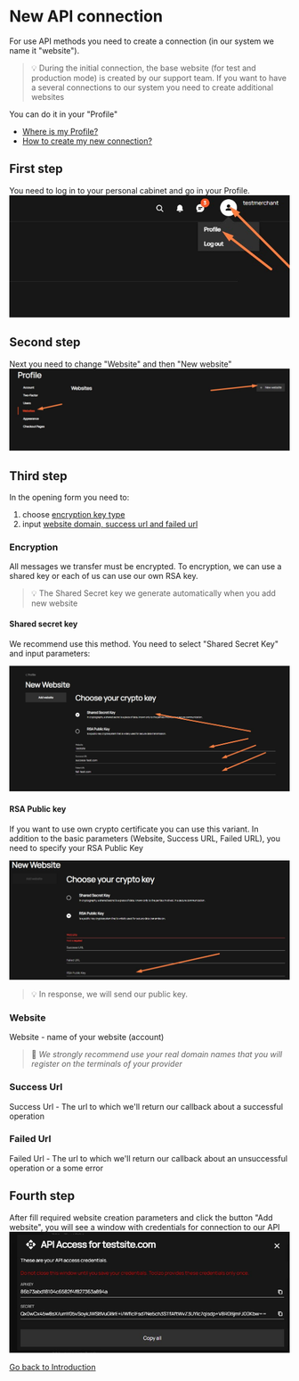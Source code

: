 # New API connection
For use API methods you need to create a connection (in our system we name it "website").  
>:bulb: During the initial connection, the base website (for test and production mode) is created by our support team. If you want to have a several connections to our system you need to create additional websites

You can do it in your "Profile"         
- [Where is my Profile?](#First-step)
- [How to create my new connection?](#Second-step) 

## First step
You need to log in to your personal cabinet and go in your Profile.
![Profile](images/profile.jpg "Profile")

## Second step
Next you need to change "Website" and then "New website" 
![Website](images/website.jpg "Website")

## Third step
In the opening form you need to:
1. choose [encryption key type](#Encryption)
2. input [website domain, success url and failed url](#Website) 

### Encryption
All messages we transfer must be encrypted. To encryption, we can use a shared key or each of us can use our own RSA key.    
>:bulb: The Shared Secret key we generate automatically when you add new website

#### Shared secret key
We recommend use this method. You need to select "Shared Secret Key" and input parameters:

![New Website](images/new_website.jpg "New Website")
#### RSA Public key
If you want to use own crypto certificate you can use this variant.
In addition to the basic parameters (Website, Success URL, Failed URL), you need to specify your RSA Public Key

![RSA](images/rsa.jpg "RSA")
>:bulb: In response, we will send our public key.
### Website 
Website - name of your website (account)    
>:mega: _We strongly recommend use your real domain names that you will register on the terminals of your provider_

### Success Url
Success Url - The url to which we'll return our callback about a successful operation
### Failed Url
Failed Url - The url to which we'll return our callback about an unsuccessful operation or a some error

## Fourth step
After fill required website creation parameters  and click the button "Add website", you will see a window with credentials for connection to our API
![Credentials](images/website_credentials.jpg "Credentials")

[Go back to Introduction](readme.md#environments)
